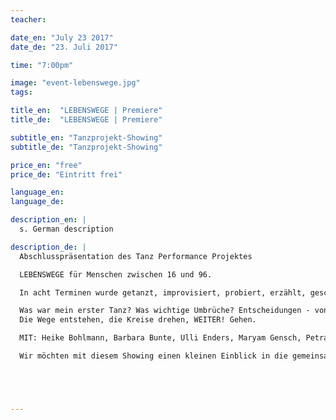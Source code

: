 ```yaml
---
teacher:

date_en: "July 23 2017"
date_de: "23. Juli 2017"

time: "7:00pm"

image: "event-lebenswege.jpg"
tags:

title_en:  "LEBENSWEGE | Premiere"
title_de:  "LEBENSWEGE | Premiere"

subtitle_en: "Tanzprojekt-Showing"
subtitle_de: "Tanzprojekt-Showing"

price_en: "free"
price_de: "Eintritt frei"

language_en:
language_de:

description_en: |
  s. German description

description_de: |
  Abschlusspräsentation des Tanz Performance Projektes

  LEBENSWEGE für Menschen zwischen 16 und 96.  

  In acht Terminen wurde getanzt, improvisiert, probiert, erzählt, geschrieben, bewegt…  

  Was war mein erster Tanz? Was wichtige Umbrüche? Entscheidungen - von Innen oder Außen? Begegnungen, Zusammenstöße, Treffen.
  Die Wege entstehen, die Kreise drehen, WEITER! Gehen.  

  MIT: Heike Bohlmann, Barbara Bunte, Ulli Enders, Maryam Gensch, Petra Liegener, Sarah Müller, Heidemarie Rohdewohld, Mechtild Römer, Katrin Schulz, Christian Schwanke, Gabriela Steinicke, Michael Steppat, Christoph Wendt, Christine Wermerskirch-Appl, Andreas Wirfler, Klas Yngborn

  Wir möchten mit diesem Showing einen kleinen Einblick in die gemeinsame Arbeit geben und würden uns sehr über Euer zahlreiches Erscheinen freuen.





---
```

